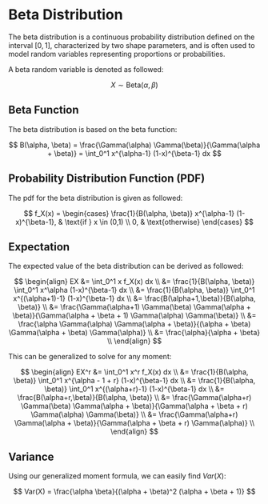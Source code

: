 # Beta Distribution

The beta distribution is a continuous probability distribution defined on the interval $\left[0, 1\right]$, characterized by two shape parameters, and is often used to model random variables representing proportions or probabilities.

A beta random variable is denoted as followed:

$$ X \sim \text{Beta}(\alpha, \beta) $$

## Beta Function

The beta distribution is based on the beta function:

$$ B(\alpha, \beta) = \frac{\Gamma(\alpha) \Gamma(\beta)}{\Gamma(\alpha + \beta)} = \int_0^1 x^{\alpha-1} (1-x)^{\beta-1} dx $$

## Probability Distribution Function (PDF)

The pdf for the beta distribution is given as followed:

$$
f_X(x) =
\begin{cases}
\frac{1}{B(\alpha, \beta)} x^{\alpha-1} (1-x)^{\beta-1}, & \text{if } x \in (0,1) \\
0, & \text{otherwise}
\end{cases}
$$

## Expectation

The expected value of the beta distribution can be derived as followed:

$$
\begin{align}
EX &= \int_0^1 x f_X(x) dx \\
&= \frac{1}{B(\alpha, \beta)} \int_0^1 x^\alpha (1-x)^{\beta-1} dx \\
&= \frac{1}{B(\alpha, \beta)} \int_0^1 x^{(\alpha+1)-1} (1-x)^{\beta-1} dx \\
&= \frac{B(\alpha+1,\beta)}{B(\alpha, \beta)} \\
&= \frac{\Gamma(\alpha+1) \Gamma(\beta) \Gamma(\alpha + \beta)}{\Gamma(\alpha + \beta + 1) \Gamma(\alpha) \Gamma(\beta)} \\
&= \frac{\alpha \Gamma(\alpha) \Gamma(\alpha + \beta)}{(\alpha + \beta) \Gamma(\alpha + \beta) \Gamma(\alpha)} \\
&= \frac{\alpha}{\alpha + \beta} \\
\end{align}
$$

This can be generalized to solve for any moment:

$$
\begin{align}
EX^r &= \int_0^1 x^r f_X(x) dx \\
&= \frac{1}{B(\alpha, \beta)} \int_0^1 x^{\alpha - 1 + r} (1-x)^{\beta-1} dx \\
&= \frac{1}{B(\alpha, \beta)} \int_0^1 x^{(\alpha+r)-1} (1-x)^{\beta-1} dx \\
&= \frac{B(\alpha+r,\beta)}{B(\alpha, \beta)} \\
&= \frac{\Gamma(\alpha+r) \Gamma(\beta) \Gamma(\alpha + \beta)}{\Gamma(\alpha + \beta + r) \Gamma(\alpha) \Gamma(\beta)} \\
&= \frac{\Gamma(\alpha+r) \Gamma(\alpha + \beta)}{\Gamma(\alpha + \beta + r) \Gamma(\alpha)} \\
\end{align}
$$

## Variance

Using our generalized moment formula, we can easily find $Var(X)$:

$$ Var(X) = \frac{\alpha \beta}{(\alpha + \beta)^2 (\alpha + \beta + 1)} $$